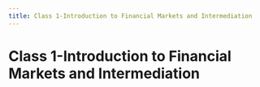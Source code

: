 ```yaml
---
title: Class 1-Introduction to Financial Markets and Intermediation
---
```

# Class 1-Introduction to Financial Markets and Intermediation
